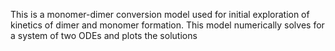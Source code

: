 This is a monomer-dimer conversion model used for initial exploration of kinetics of dimer and monomer formation. This model numerically solves for a system of two ODEs and plots the solutions
